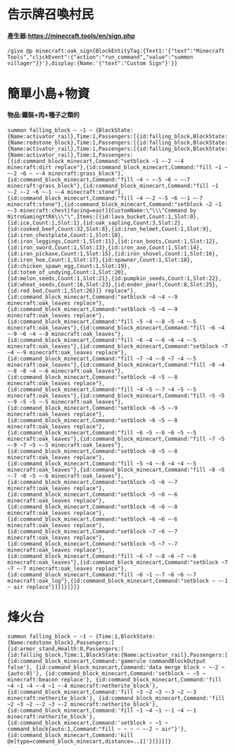 # 告示牌召喚村民
#### **產生器:https://minecraft.tools/en/sign.php** 
`/give @p minecraft:oak_sign{BlockEntityTag:{Text1:'{"text":"Minecraft Tools","clickEvent":{"action":"run_command","value":"summon villager"}}'},display:{Name:'{"text":"Custom Sign"}'}}`


# 簡單小島+物資
#### **物品:鐵裝+肉+種子之類的** 

`summon falling_block ~ ~1 ~ {BlockState:{Name:activator_rail},Time:1,Passengers:[{id:falling_block,BlockState:{Name:redstone_block},Time:1,Passengers:[{id:falling_block,BlockState:{Name:activator_rail},Time:1,Passengers:[{id:falling_block,BlockState:{Name:activator_rail},Time:1,Passengers:[{id:command_block_minecart,Command:"setblock ~1 ~-2 ~-4 minecraft:dirt replace"},{id:command_block_minecart,Command:"fill ~1 ~ ~-2 ~6 ~ ~-4 minecraft:grass_block"},{id:command_block_minecart,Command:"fill ~4 ~ ~-5 ~6 ~ ~-7 minecraft:grass_block"},{id:command_block_minecart,Command:"fill ~1 ~-2 ~-2 ~6 ~-1 ~-4 minecraft:stone"},{id:command_block_minecart,Command:"fill ~4 ~-2 ~-5 ~6 ~-1 ~-7 minecraft:stone"},{id:command_block_minecart,Command:"setblock ~2 ~1 ~-3 minecraft:chest[facing=east]{CustomName:\"\\\"Command by NitroGamingYtR6\\\"\",Items:[{id:lava_bucket,Count:1,Slot:0},{id:ice,Count:1,Slot:1},{id:oak_sapling,Count:3,Slot:2},{id:cooked_beef,Count:32,Slot:8},{id:iron_helmet,Count:1,Slot:9},{id:iron_chestplate,Count:1,Slot:10},{id:iron_leggings,Count:1,Slot:11},{id:iron_boots,Count:1,Slot:12},{id:iron_sword,Count:1,Slot:13},{id:iron_axe,Count:1,Slot:14},{id:iron_pickaxe,Count:1,Slot:15},{id:iron_shovel,Count:1,Slot:16},{id:iron_hoe,Count:1,Slot:17},{id:spawner,Count:1,Slot:18},{id:chicken_spawn_egg,Count:1,Slot:19},{id:totem_of_undying,Count:1,Slot:20},{id:melon_seeds,Count:1,Slot:21},{id:pumpkin_seeds,Count:1,Slot:22},{id:wheat_seeds,Count:16,Slot:23},{id:ender_pearl,Count:8,Slot:25},{id:red_bed,Count:1,Slot:26}]} replace"},{id:command_block_minecart,Command:"setblock ~4 ~4 ~-9 minecraft:oak_leaves replace"},{id:command_block_minecart,Command:"setblock ~5 ~4 ~-9 minecraft:oak_leaves replace"},{id:command_block_minecart,Command:"fill ~5 ~4 ~-8 ~5 ~4 ~-5 minecraft:oak_leaves"},{id:command_block_minecart,Command:"fill ~6 ~4 ~-9 ~6 ~4 ~-8 minecraft:oak_leaves"},{id:command_block_minecart,Command:"fill ~6 ~4 ~-6 ~6 ~4 ~-5 minecraft:oak_leaves"},{id:command_block_minecart,Command:"setblock ~7 ~4 ~-9 minecraft:oak_leaves replace"},{id:command_block_minecart,Command:"fill ~7 ~4 ~-8 ~7 ~4 ~-5 minecraft:oak_leaves"},{id:command_block_minecart,Command:"fill ~8 ~4 ~-8 ~8 ~4 ~-6 minecraft:oak_leaves"},{id:command_block_minecart,Command:"setblock ~4 ~5 ~-8 minecraft:oak_leaves replace"},{id:command_block_minecart,Command:"fill ~4 ~5 ~-7 ~4 ~5 ~-5 minecraft:oak_leaves"},{id:command_block_minecart,Command:"fill ~5 ~5 ~-9 ~5 ~5 ~-5 minecraft:oak_leaves"},{id:command_block_minecart,Command:"setblock ~6 ~5 ~-9 minecraft:oak_leaves replace"},{id:command_block_minecart,Command:"setblock ~6 ~5 ~-8 minecraft:oak_leaves replace"},{id:command_block_minecart,Command:"fill ~6 ~5 ~-6 ~6 ~5 ~-5 minecraft:oak_leaves"},{id:command_block_minecart,Command:"fill ~7 ~5 ~-9 ~7 ~5 ~-5 minecraft:oak_leaves"},{id:command_block_minecart,Command:"setblock ~8 ~5 ~-8 minecraft:oak_leaves replace"},{id:command_block_minecart,Command:"fill ~5 ~4 ~-8 ~4 ~4 ~-5 minecraft:oak_leaves"},{id:command_block_minecart,Command:"fill ~8 ~5 ~-7 ~8 ~5 ~-6 minecraft:oak_leaves"},{id:command_block_minecart,Command:"setblock ~5 ~6 ~-7 minecraft:oak_leaves replace"},{id:command_block_minecart,Command:"setblock ~5 ~6 ~-6 minecraft:oak_leaves replace"},{id:command_block_minecart,Command:"setblock ~6 ~6 ~-8 minecraft:oak_leaves replace"},{id:command_block_minecart,Command:"setblock ~6 ~6 ~-6 minecraft:oak_leaves replace"},{id:command_block_minecart,Command:"setblock ~7 ~6 ~-7 minecraft:oak_leaves replace"},{id:command_block_minecart,Command:"setblock ~5 ~7 ~-7 minecraft:oak_leaves replace"},{id:command_block_minecart,Command:"fill ~6 ~7 ~-8 ~6 ~7 ~-6 minecraft:oak_leaves"},{id:command_block_minecart,Command:"setblock ~7 ~7 ~-7 minecraft:oak_leaves replace"},{id:command_block_minecart,Command:"fill ~6 ~1 ~-7 ~6 ~6 ~-7 minecraft:oak_log"},{id:command_block_minecart,Command:"setblock ~ ~-1 ~ air replace"}]}]}]}]}`

# 烽火台
`summon falling_block ~ ~1 ~ {Time:1,BlockState:{Name:redstone_block},Passengers:[
{id:armor_stand,Health:0,Passengers:[
{id:falling_block,Time:1,BlockState:{Name:activator_rail},Passengers:[
{id:command_block_minecart,Command:'gamerule commandBlockOutput false'},
{id:command_block_minecart,Command:'data merge block ~ ~-2 ~ {auto:0}'},
{id:command_block_minecart,Command:'setblock ~ ~5 ~ minecraft:beacon replace'},
{id:command_block_minecart,Command:'fill ~4 ~1 ~4 ~-4 ~1 ~-4 minecraft:netherite_block'},
{id:command_block_minecart,Command:'fill ~3 ~2 ~3 ~-3 ~2 ~-3 minecraft:netherite_block'},
{id:command_block_minecart,Command:'fill ~2 ~3 ~2 ~-2 ~3 ~-2 minecraft:netherite_block'},
{id:command_block_minecart,Command:'fill ~1 ~4 ~1 ~-1 ~4 ~-1 minecraft:netherite_block'},
{id:command_block_minecart,Command:'setblock ~ ~1 ~ command_block{auto:1,Command:"fill ~ ~ ~ ~ ~-2 ~ air"}'},
{id:command_block_minecart,Command:'kill @e[type=command_block_minecart,distance=..1]'}]}]}]}`
